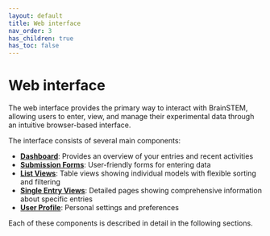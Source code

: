 ```yaml
---
layout: default
title: Web interface
nav_order: 3
has_children: true
has_toc: false
---
```


# Web interface

The web interface provides the primary way to interact with BrainSTEM, allowing users to enter, view, and manage their experimental data through an intuitive browser-based interface.

The interface consists of several main components:

- [__Dashboard__]({{"webinterface/dashboard"|absolute_url}}): Provides an overview of your entries and recent activities
- [__Submission Forms__]({{"webinterface/forms"|absolute_url}}): User-friendly forms for entering data  
- [__List Views__]({{"webinterface/list-view"|absolute_url}}): Table views showing individual models with flexible sorting and filtering
- [__Single Entry Views__]({{"webinterface/single-entry-view"|absolute_url}}): Detailed pages showing comprehensive information about specific entries
- [__User Profile__]({{"webinterface/user-profile"|absolute_url}}): Personal settings and preferences

Each of these components is described in detail in the following sections.
